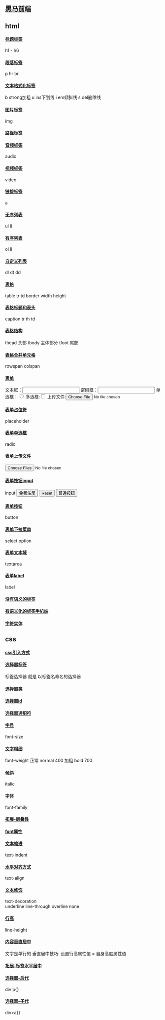 
## [黑马前端](https://www.bilibili.com/video/BV1pE411q7FU/?vd_source=b6c76eb839919372eb73315a79bcd601)

## html
#### [标题标签](day01/01标题标签.html) 
h1 - h6

#### [段落标签](day01/02段落标签.html) 
p
hr 
br

#### [文本格式化标签](day01/03文本格式化标签.html)
b strong加粗
u ins下划线
i em倾斜线
s del删除线

#### [图片标签](day01/04图片标签.html)
img

#### [路径标签](day01/05路径.html)

#### [音频标签](day01/06音频标签.html)
audio

#### [视频标签](day01/07视频标签.html)
video

#### [链接标签](day01/08链接标签.html)
a


#### [无序列表](day02/01列表-无序.html)
ul li

#### [有序列表](day02/02列表-有序.html)
ol li

#### [自定义列表](day02/03列表自定义.html)
dl dt dd

#### [表格](day02/04表格基本使用.html)
table  tr  td
border width height

#### [表格标题和表头](day02/05表格标题和表头.html)
caption  tr  th   td

#### [表格结构](day02/06表格结构.html)
thead  头部
tbody  主体部分
tfoot  尾部

#### [表格合并单元格](day02/07表格合并单元格.html)
rowspan
colspan

#### [表单](day02/08表单.html)
文本框：<input type="text">
密码框：<input type="password">
单选框：<input type="radio">
多选框:<input type="checkbox">
上传文件:<input type="file">

#### [表单占位符](day02/09表单占位符.html)
placeholder

#### [表单单选框](day02/10表单单选框.html)
radio

#### [表单上传文件](day02/11表单上传文件.html)
<input type="file" multiple>

#### [表单按钮input](day02/12表单按钮input.html)
input
<input type="submit" value="免费注册">
<input type="reset">
<input type="button" value="普通按钮">

#### [表单按钮](day02/13表单按钮.html)
button

#### [表单下拉菜单](day02/14表单下拉菜单.html)
select
    option

#### [表单文本域](day02/15表单文本域.html)
textarea

#### [表单label](day02/16表单label.html)
label

#### [没有语义的标签](day02/17没有语义的标签.html)
#### [有语义化的标签手机端](day02/18有语义化的标签手机端.html)

#### [字符实体](day02/19字符实体.html)

## css
#### [css引入方式](day03/02css引入方式.html)
<link rel="stylesheet" href="my.css">

#### [选择器标签](day03/03选择器标签.html)
标签选择器 就是 以标签名命名的选择器

#### [选择器类](day03/04选择器类.html)

#### [选择器id](day03/05选择器id.html)

#### [选择器通配符](day03/06选择器通配符.html)

#### [字号](day03/07字号.html)
font-size

#### [文字粗细](day03/08文字粗细.html)
font-weight
正常   normal   400
加粗   bold     700

#### [倾斜](day03/09倾斜.html)
italic

#### [字体](day03/10字体.html)
font-family

#### [拓展-层叠性](day03/11-拓展-层叠性.html)

#### [font属性](day03/12-font属性.html)

#### [文本缩进](day03/13-文本缩进.html)
text-indent

#### [水平对齐方式](day03/14-水平对齐方式.html)
text-align
#### [文本修饰](day03/15-文本修饰.html)
text-decoration  
underline  line-through   overline  none

#### [行高](day03/16-行高.html)
line-height

#### [内容垂直居中](day03/17-内容垂直居中.html)
文字是单行的   垂直居中技巧: 设置行高属性值 = 自身高度属性值 

#### [拓展-标签水平居中](day03/18-拓展-标签水平居中.html)

#### [选择器-后代](day04/01-选择器-后代.html)
div p{}

#### [选择器-子代](day04/02-选择器-子代.html)
div>a{}










